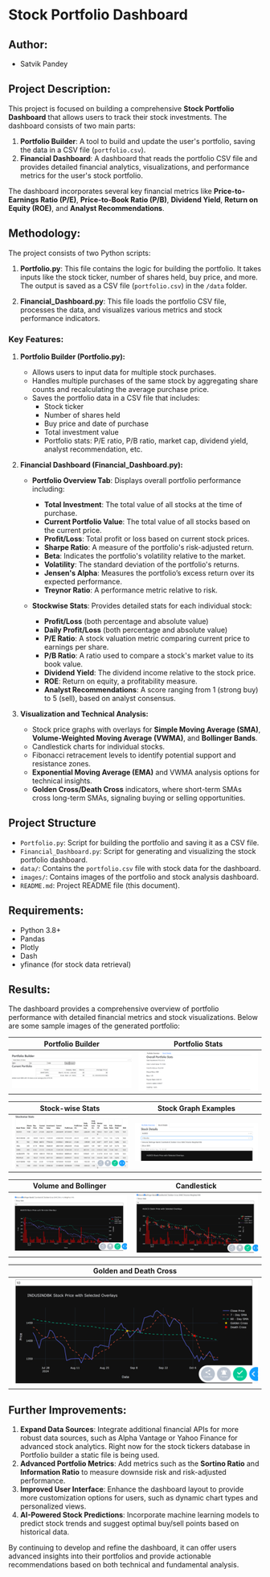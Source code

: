 # Stock Portfolio Dashboard

## Author:
- Satvik Pandey

## Project Description:
This project is focused on building a comprehensive **Stock Portfolio Dashboard** that allows users to track their stock investments. The dashboard consists of two main parts:
1. **Portfolio Builder**: A tool to build and update the user's portfolio, saving the data in a CSV file (`portfolio.csv`).
2. **Financial Dashboard**: A dashboard that reads the portfolio CSV file and provides detailed financial analytics, visualizations, and performance metrics for the user's stock portfolio.

The dashboard incorporates several key financial metrics like **Price-to-Earnings Ratio (P/E)**, **Price-to-Book Ratio (P/B)**, **Dividend Yield**, **Return on Equity (ROE)**, and **Analyst Recommendations**.

## Methodology:
The project consists of two Python scripts:
1. **Portfolio.py**: This file contains the logic for building the portfolio. It takes inputs like the stock ticker, number of shares held, buy price, and more. The output is saved as a CSV file (`portfolio.csv`) in the `/data` folder.
   
2. **Financial_Dashboard.py**: This file loads the portfolio CSV file, processes the data, and visualizes various metrics and stock performance indicators.

### Key Features:
1. **Portfolio Builder (Portfolio.py):**
    - Allows users to input data for multiple stock purchases.
    - Handles multiple purchases of the same stock by aggregating share counts and recalculating the average purchase price.
    - Saves the portfolio data in a CSV file that includes:
      - Stock ticker
      - Number of shares held
      - Buy price and date of purchase
      - Total investment value
      - Portfolio stats: P/E ratio, P/B ratio, market cap, dividend yield, analyst recommendation, etc.

2. **Financial Dashboard (Financial_Dashboard.py):**
    - **Portfolio Overview Tab**: Displays overall portfolio performance including:
      - **Total Investment**: The total value of all stocks at the time of purchase.
      - **Current Portfolio Value**: The total value of all stocks based on the current price.
      - **Profit/Loss**: Total profit or loss based on current stock prices.
      - **Sharpe Ratio**: A measure of the portfolio's risk-adjusted return.
      - **Beta**: Indicates the portfolio's volatility relative to the market.
      - **Volatility**: The standard deviation of the portfolio's returns.
      - **Jensen's Alpha**: Measures the portfolio’s excess return over its expected performance.
      - **Treynor Ratio**: A performance metric relative to risk.
      
    - **Stockwise Stats**: Provides detailed stats for each individual stock:
      - **Profit/Loss** (both percentage and absolute value)
      - **Daily Profit/Loss** (both percentage and absolute value)
      - **P/E Ratio**: A stock valuation metric comparing current price to earnings per share.
      - **P/B Ratio**: A ratio used to compare a stock's market value to its book value.
      - **Dividend Yield**: The dividend income relative to the stock price.
      - **ROE**: Return on equity, a profitability measure.
      - **Analyst Recommendations**: A score ranging from 1 (strong buy) to 5 (sell), based on analyst consensus.

3. **Visualization and Technical Analysis:**
    - Stock price graphs with overlays for **Simple Moving Average (SMA)**, **Volume-Weighted Moving Average (VWMA)**, and **Bollinger Bands**.
    - Candlestick charts for individual stocks.
    - Fibonacci retracement levels to identify potential support and resistance zones.
    - **Exponential Moving Average (EMA)** and VWMA analysis options for technical insights.
    - **Golden Cross/Death Cross** indicators, where short-term SMAs cross long-term SMAs, signaling buying or selling opportunities.

## Project Structure
- `Portfolio.py`: Script for building the portfolio and saving it as a CSV file.
- `Financial_Dashboard.py`: Script for generating and visualizing the stock portfolio dashboard.
- `data/`: Contains the `portfolio.csv` file with stock data for the dashboard.
- `images/`: Contains images of the portfolio and stock analysis dashboard.
- `README.md`: Project README file (this document).

## Requirements:
- Python 3.8+
- Pandas
- Plotly
- Dash
- yfinance (for stock data retrieval)

## Results:
The dashboard provides a comprehensive overview of portfolio performance with detailed financial metrics and stock visualizations. Below are some sample images of the generated portfolio:


| Portfolio Builder  | Portfolio Stats  |
| ------------------ | ------------- |
| ![Portfolio Builder](images/Portfolio_Builder.jpg) | ![Stock Analysis](images/Portfolio_Stats.png) |

| Stock-wise Stats   | Stock Graph Examples  |
| ------------------ | ------------- |
| ![Portfolio Overview](images/Stockwise_Stats.png) | ![Stock Analysis](images/Stock_Graph_1.png) |

| Volume and Bollinger   | Candlestick  |
| ------------------ | ------------- |
| ![Portfolio Overview](images/Stock_Graph_2.png) | ![Stock Analysis](images/Stock_Graph_3.png) |

| Golden and Death Cross|
| ------------------ |
|![Portfolio Overview](images/Stock_Graph_4.png) |


## Further Improvements:
1. **Expand Data Sources**: Integrate additional financial APIs for more robust data sources, such as Alpha Vantage or Yahoo Finance for advanced stock analytics. Right now for the stock tickers database in Portfolio builder a static file is being used.
2. **Advanced Portfolio Metrics**: Add metrics such as the **Sortino Ratio** and **Information Ratio** to measure downside risk and risk-adjusted performance.
3. **Improved User Interface**: Enhance the dashboard layout to provide more customization options for users, such as dynamic chart types and personalized views.
4. **AI-Powered Stock Predictions**: Incorporate machine learning models to predict stock trends and suggest optimal buy/sell points based on historical data.

By continuing to develop and refine the dashboard, it can offer users advanced insights into their portfolios and provide actionable recommendations based on both technical and fundamental analysis.
